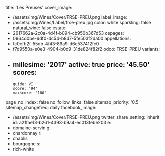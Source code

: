 title: 'Les Preuses'
cover_image:
  - /assets/img/Wines/Cover/FRSE-PREU.png
label_image:
  - /assets/img/Wines/Label/frse-preu.jpg
color: white
sparkling: false
natural_wine: false
estate:
  - 2617662a-2c0a-4d4f-b094-cb950b367d53
cepages:
  - 0964d0be-6df0-4c54-b8d7-5fe503f2da00
appellations:
  - fc0cfb2f-55db-4f43-89a9-d6c537412fc0
  - f7d9550a-e0e3-4904-b0d9-31de824f82f2
odoo: FRSE-PREU
variants:
  -
    millesime: '2017'
    active: true
    price: '45.50'
    scores:
      -
        guide: VI
        score: '94'
        maxscore: '100'
page_no_index: false
no_follow_links: false
sitemap_priority: '0.5'
sitemap_changefreq: daily
facebook_image:
  - /assets/img/Wines/Cover/FRSE-PREU.png
twitter_share_setting: inherit
id: a21fae13-b261-4393-b9a4-ec013febe203
e:
  - domaine-servin
g:
  - chardonnay
r:
  - chablis
  - bourgogne
s:
  - rich-white
